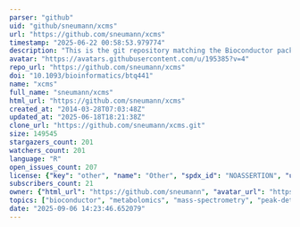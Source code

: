 ```yaml
---
parser: "github"
uid: "github/sneumann/xcms"
url: "https://github.com/sneumann/xcms"
timestamp: "2025-06-22 00:58:53.979774"
description: "This is the git repository matching the Bioconductor package xcms: LC/MS and GC/MS Data Analysis"
avatar: "https://avatars.githubusercontent.com/u/195385?v=4"
repo_url: "https://github.com/sneumann/xcms"
doi: "10.1093/bioinformatics/btq441"
name: "xcms"
full_name: "sneumann/xcms"
html_url: "https://github.com/sneumann/xcms"
created_at: "2014-03-28T07:03:48Z"
updated_at: "2025-06-18T18:21:38Z"
clone_url: "https://github.com/sneumann/xcms.git"
size: 149545
stargazers_count: 201
watchers_count: 201
language: "R"
open_issues_count: 207
license: {"key": "other", "name": "Other", "spdx_id": "NOASSERTION", "url": null, "node_id": "MDc6TGljZW5zZTA="}
subscribers_count: 21
owner: {"html_url": "https://github.com/sneumann", "avatar_url": "https://avatars.githubusercontent.com/u/195385?v=4", "login": "sneumann", "type": "User"}
topics: ["bioconductor", "metabolomics", "mass-spectrometry", "peak-detection", "feature-detection", "r"]
date: "2025-09-06 14:23:46.652079"
---
```

